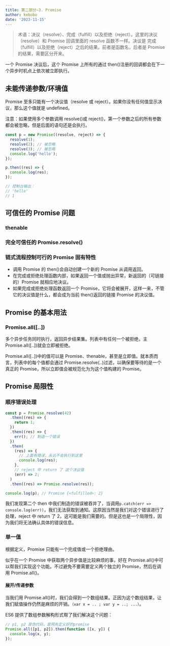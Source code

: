 ```yaml
---
title: 第二部分—3. Promise
author: kebobo
date: '2023-11-15'
---
```


> 术语：决议（resolve）、完成（fulfill）以及拒绝（reject）。这里的决议（resolve）和 Promise 回调里面的 resolve 函数不一样。决议是 完成（fulfill）以及拒绝（reject）之后的结果。前者是函数名，后者是 Promise 的结果，需要区分开来。

一个 Promise 决议后，这个 Promise 上所有的通过 then()注册的回调都会在下一个异步时机点上依次被立即执行。

## 未能传递参数/环境值

Promise 至多只能有一个决议值（resolve 或 reject）。如果你没有任何值显示决议，那么这个值就是 undefined。

注意：如果使用多个参数调用 resolve()或 reject()，第一个参数之后的所有参数都会被忽略，但是后面的语句还是会执行。

```javascript
const p = new Promise((resolve, reject) => {
  resolve(1);
  resolve(2); // 被忽略
  resolve(3); // 被忽略
  console.log('hello');
});

p.then((res) => {
  console.log(res);
});

// 控制台输出：
// 'hello'
// 1
```

## 可信任的 Promise 问题

### thenable

### 完全可信任的 Promise.resolve()

### 链式流程控制可行的 Promise 固有特性

- 调用 Promise 的 then()会自动创建一个新的 Promise 从调用返回。
- 在完成或拒绝处理函数内部，如果返回一个值或抛出异常，新返回的（可链接的）Promise 就相应地决议。
- 如果完成或拒绝处理函数返回一个 Promise，它将会被展开，这样一来，不管它的决议值是什么，都会成为当前 then()返回的链接 Promise 的决议值。

## Promise 的基本用法

### Promise.all([..])

多个异步任务同时执行，返回异步结果集。列表中有任何一个被拒绝，主 Promise.all([..])就会立即被拒绝。

Promise.all([..])中的值可以是 Promise、thenable，甚至是立即值。就本质而言，列表中的每个值都会通过 Promise.resolve(..)过滤，以确保要等待的是一个真正的 Promise，所以立即值会被规范化为为这个值构建的 Promise。

## Promise 局限性

### 顺序错误处理

```javascript
const p = Promise.resolve(42)
  .then((res) => {
    return 1;
  })
  .then((res) => {
    err(); // 制造一个错误
  })
  .then(
    (res) => {
      // 上面有错误，永远不会执行到这里
      console.log(res);
    },
    // reject 中 return 了 这个决议值
    (err) => 2;
  )
  .then((res) => Promise.resolve(res));

console.log(p); // Promise {<fulfilled>: 2}
```

我们发现第二个 then 中我们制造的错误被吞并了，当调用`p.catch(err => console.log(err))`，我们无法获取到通知。这原因当然是我们对这个错误进行了处理，reject 中 return 了 2，这可能是我们需要的。但是这也是一个局限性，因为我们将无法确认具体的错误信息。

### 单一值

根据定义，Promise 只能有一个完成值或一个拒绝理由。

似乎在一个 Promise 中获取两个异步值是比较麻烦的事，好在 Promise.all()中可以帮我们实现这个功能。不过避免不要需要定义两个独立的 Promise，然后在调用 Promise.all()。

#### 展开/传递参数

当我们用 Promise.all()时，我们会得到一个数组结果。正因为这个数组结果，让我们赋值操作仍然是麻烦的开销。`（var x = .. ; var y = ..; ...）`。

ES6 提供了数组参数解构形式帮了我们解决这个问题：

```javascript
// p1, p2 是伪代码，是预先定义好的promise
Promise.all([p1, p2]).then(function ([x, y]) {
  console.log(x, y);
});
```
